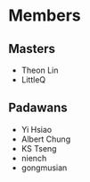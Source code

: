 # Members
## Masters

* Theon Lin
* LittleQ

## Padawans

* Yi Hsiao
* Albert Chung
* KS Tseng
* niench
* gongmusian
